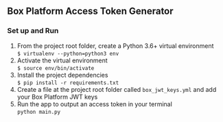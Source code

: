## Box Platform Access Token Generator 
### Set up and Run  
1. From the project root folder, create a Python 3.6+ virtual environment  
`$ virtualenv --python=python3 env`  
2. Activate the virtual environment  
`$ source env/bin/activate`  
3. Install the project dependencies  
`$ pip install -r requirements.txt`  
4. Create a file at the project root folder called `box_jwt_keys.yml` and add your Box Platform JWT keys  
5. Run the app to output an access token in your terminal  
`python main.py`  